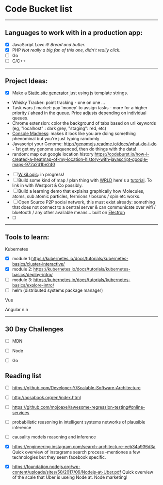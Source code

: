 # Code Bucket list

---

## Languages to work with in a production app:

 - [x] JavaScript *Love it! Bread and butter.*
 - [x] PHP *Not really a big fan of this one, didn't really click.*
 - [ ] Go
 - [ ] C/C++

---

## Project Ideas:

 - [x] Make a [Static site generator](https://www.npmjs.com/package/mini-site-generator) just using js template strings.
 - Whisky Tracker: point tracking - one on one ...
 - Task wars / market: pay 'money' to assign tasks - more for a higher priority / ahead in the queue. Price adjusts depending on individual queues.
 - Chrome extension: color the background of tabs based on url keywords (eg, "localhost" : dark grey, "staging": red, etc)
 - [Console Madness](https://github.com/ijmccallum/consoleMadness): makes it look like you are doing something phenominal but you're just typing randomly
 - Javascript your Genome: http://genomejs.readme.io/docs/what-do-i-do - 1st get my genome sequenced, then do things with the data!
 - random: map out google location history https://codeburst.io/how-i-created-a-heatmap-of-my-location-history-with-javascript-google-maps-972a2d1be240
 - [ ] [WikiLogic](https://github.com/WikiLogic/WikiLogic): in progress!
 - [ ] Build some kind of map / plan thing with [WRLD](https://www.wrld3d.com/) here's a [tutorial](https://www.sitepoint.com/building-dynamic-3d-maps/). To link in with Westport & Co possibly.
 - [ ] Build a learning demo that explains graphically how Molecules, atoms, sub atomic particles, fermions / bosons / spin etc works.
 - [ ] Open Source P2P social network, this must exist already: something that does not connect to a central server & can communicate over wifi / bluetooth / any other available means... built on [Electron](http://electron.atom.io/) 
 - [ ]

---

## Tools to learn:

Kubernetes
 - [x] module 1:https://kubernetes.io/docs/tutorials/kubernetes-basics/cluster-interactive/
 - [x] module 2: https://kubernetes.io/docs/tutorials/kubernetes-basics/deploy-intro/
 - [ ] module 3: https://kubernetes.io/docs/tutorials/kubernetes-basics/explore-intro/
 - [ ] helm (distributed systems package manager)

Vue

Angular n.n

---

## 30 Day Challenges 

 - [ ] MDN
 - [ ] Node
 - [ ] Go
 
 
## Reading list

- [ ] https://github.com/Developer-Y/Scalable-Software-Architecture
- [ ] http://aosabook.org/en/index.html
- [ ] https://github.com/mojoaxel/awesome-regression-testing#online-services

- [ ] probabilistic reasoning in intelligent systems networks of plausible inference
- [ ] causality models reasoning and inference
- [x] https://engineering.instagram.com/search-architecture-eeb34a936d3a Quick overview of instagrams search process -mentiones a few technologies but they seem facebook specific.
- [x] https://foundation.nodejs.org/wp-content/uploads/sites/50/2017/09/Nodejs-at-Uber.pdf Quick overview of the scale that Uber is useing Node at. Node marketing!
